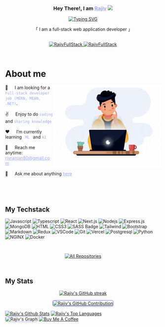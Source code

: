   <!-- <a href="https://komarev.com/ghpvc/?username=RajivFullStack">
      <img align="right" src="https://visitcount.itsvg.in/api?id=RajivFullStack&label=Profile%20Views&icon=2&pretty=true" />
  </a> -->

  <!-- [![wakatime](https://wakatime.com/badge/user/.svg)](https://wakatime.com/@) -->

  <!-- ![GitHub User's stars](https://img.shields.io/github/stars/RajivFullStack?label=Total%20Stars&color=FF6A3D) -->

  <!-- Intro  -->
  <h3 align="center">
    Hey There!, I am
                  <b><a target="_blank" href="https://RajivFullStack.com" style="color:#9DAAF2">Rajiv</a>  <img src="https://media.giphy.com/media/hvRJCLFzcasrR4ia7z/giphy.gif" width="28">
  </b>
  </h3>
  <p align="center">
    <a href="https://github.com/RajivFullStack"><a href="https://git.io/typing-svg"><img src="https://readme-typing-svg.herokuapp.com?font=Poppins&weight=600&pause=1000&color=9DAAF2&center=true&vCenter=true&random=false&width=435&height=52&lines=Full-stack+Webdeveloper;Tech+Enthusiast;Learning+new+Skills" alt="Typing SVG" /></a></a>
  </p>
  <p align="center">
      「 I am a full-stack web application developer 」
      <br>
      <br>

  </p>

  <p align="center">
  <!-- <a href="https://RajivFullStack.dev" target="blank">
    <img src="https://img.shields.io/badge/Website-DC143C?style=for-the-badge&logo=medium&logoColor=white&bgColor=" alt="RajivFullStack" />
  </a> -->
  <a href="https://de.linkedin.com/in/rjvranjan80" target="_blank">
    <img src="https://img.shields.io/badge/LinkedIn-0077B5?style=for-the-badge&logo=linkedin&logoColor=white" alt="RajivFullStack"/>
  </a>
  <a href="https://discord.com/invite/rjvranjan80" target="_blank">
    <img src="https://img.shields.io/badge/discord-5865F2?style=for-the-badge&logo=discord&logoColor=white" alt="RajivFullStack"/>
  </a>
  </p>
  <br />

  <!-- About Section -->

  # About me

  <p>
  <img align="right" width="350" src="./assets/animation.gif" alt="Rajiv Full Stack Developer" />
  👯 &emsp; I am looking for a <code style="color:#9DAAF2"> Full-stack developer job (MERN, MEAN, .NET)</code>.<br/><br/>
  ✌️ &emsp; Enjoy to do <code style="color:#9DAAF2">coding</code> and <code style="color:#9DAAF2">sharing knowledge</code> <br/><br/>
  ❤️ &emsp; I’m currently learning <code style="color:#9DAAF2"> ML </code> and <code style="color:#9DAAF2">AI</code><br/><br/>
  📧 &emsp; Reach me anytime:<a style="color:#9DAAF2" href="mailto=rjvranjan80@gmail.com"> rjvranjan80@gmail.com</a><br/><br/>
  💬 &emsp; Ask me about anything <a style="color:#9DAAF2" href="https://github.com/RajivFullStack/RajivFullStack/issues">here</a>

  </p>

  <br/>
  <br/>
  <br/>

  ## My Techstack

  ![Javascript](https://img.shields.io/badge/Javascript-09131B?style=for-the-badge&logo=javascript)
  ![Typescript](https://img.shields.io/badge/Typescript-09131B?style=for-the-badge&logo=typescript)
  ![React](https://img.shields.io/badge/-React-09131B?style=for-the-badge&logo=react&logoColor=61DBFB)
  ![Next.js](https://img.shields.io/badge/next.js-09131B?style=for-the-badge&logo=nextdotjs&logoColor=white)
  ![Nodejs](https://img.shields.io/badge/Nodejs-09131B?style=for-the-badge&logo=node.js&logoColor=3C873A)
  ![Express.js](https://img.shields.io/badge/Express.js-09131B?style=for-the-badge&logo=express&logoColor=white)
  ![MongoDB](https://img.shields.io/badge/MongoDB-09131B?style=for-the-badge&logo=mongodb)
  ![HTML](https://img.shields.io/badge/HTML5-09131B?style=for-the-badge&logo=html5)
  ![CSS3](https://img.shields.io/badge/CSS3-09131B?style=for-the-badge&logo=css3&logoColor=1572B6)
  ![SASS Badge](https://img.shields.io/badge/Sass-09131B?style=for-the-badge&logo=sass)
  ![Tailwind](https://img.shields.io/badge/Tailwind_CSS-09131B?style=for-the-badge&logo=tailwindcss&)
  ![Bootstrap](https://img.shields.io/badge/Bootstrap-09131B?style=for-the-badge&logo=bootstrap)
  ![Markdown](https://img.shields.io/badge/Markdown-09131B?style=for-the-badge&logo=markdown&logoColor=white)
  ![Redux](https://img.shields.io/badge/Redux-09131B?style=for-the-badge&logo=redux&logoColor=764ABC)
  ![VSCode](https://img.shields.io/badge/Visual_Studio-09131B?style=for-the-badge&logo=visual%20studio&logoColor=005BA4)
  ![Git](https://img.shields.io/badge/Git-09131B?style=for-the-badge&logo=git)
  ![Vercel](https://img.shields.io/badge/Vercel-09131B?style=for-the-badge&logo=Vercel&logoColor=white)
  ![Postgresql](https://img.shields.io/badge/Postgresql-09131B?style=for-the-badge&logo=Postgresql&logoColor=31648C)
  ![Python](https://img.shields.io/badge/Python-09131B?style=for-the-badge&logo=Python&logoColor=FFDD54)
  ![NGINX](https://img.shields.io/badge/NGINX-09131B?style=for-the-badge&logo=NGINX&logoColor=009400)
  ![Docker](https://img.shields.io/badge/Docker-09131B?style=for-the-badge&logo=Docker&logoColor=119AD4)

  <br/>

  <!-- ## Top Open Source

  [![Silentmoons](https://github-readme-stats.vercel.app/api/pin/?username=RajivFullStack&repo=Fullstack_Abschlussprojekt_SilentMoon&border_color=9DAAF2&bg_color=09131B&title_color=FF6A3D&text_color=FFFFFF&icon_color=9DAAF2)](https://github.com/RajivFullStack/Fullstack_Abschlussprojekt_SilentMoon)
  [![Portfolio](https://github-readme-stats.vercel.app/api/pin/?username=RajivFullStack&repo=portfolio_site&border_color=9DAAF2&bg_color=09131B&title_color=FF6A3D&text_color=FFFFFF&icon_color=9DAAF2)](https://github.com/RajivFullStack/portfolio_site)
  [![Instor](https://github-readme-stats.vercel.app/api/pin/?username=RajivFullStack&repo=Instor&border_color=9DAAF2&bg_color=09131B&title_color=FF6A3D&text_color=FFFFFF&icon_color=9DAAF2)](https://github.com/RajivFullStack/Instor)
  [![Tasty](https://github-readme-stats.vercel.app/api/pin/?username=RajivFullStack&repo=Tasty&border_color=9DAAF2&bg_color=09131B&title_color=FF6A3D&text_color=FFFFFF&icon_color=9DAAF2)](https://github.com/RajivFullStack/Tasty) -->

  <p align="center">
    <a href="https://github.com/RajivFullStack?tab=repositories" target="_blank"><img alt="All Repositories" title="All Repositories" src="https://img.shields.io/badge/-All%20Repos-9DAAF2?style=for-the-badge&logo=koding&logoColor=white"/></a>
  </p>

  <br/>

  ## My Stats

  <p align="center">
    <a href="https://github.com/RajivFullStack" >
      <img src="https://github-readme-streak-stats.herokuapp.com/?user=RajivFullStack&theme=codeSTACKr&border=9DAAF2" alt="Rajiv's GitHub streak"/>
    </a>
  </p>

  <p align="center">
    <a href="https://github.com/RajivFullStack">
      <img style="border: 2px solid #9DAAF2; border-radius: 6px;" src="https://github-profile-summary-cards.vercel.app/api/cards/profile-details?username=RajivFullStack&theme=codeSTACKr" alt="Rajiv's GitHub Contribution"/>
    </a>
  </p>

  <a>
      <a href="https://github.com/RajivFullStack"><img alt="Rajiv's Github Stats" src="https://denvercoder1-github-readme-stats.vercel.app/api?username=RajivFullStack&show_icons=true&count_private=true&border_color=9DAAF2&bg_color=09131B&title_color=FF652F&icon_color=F8D866&text_color=FFFFFF" height="192px" width="49.5%"/></a>
    <a href="https://github.com/RajivFullStack"><img alt="Rajiv's Top Languages" src="https://denvercoder1-github-readme-stats.vercel.app/api/top-langs/?username=RajivFullStack&langs_count=8&layout=compact&border_color=9DAAF2&bg_color=09131B&text_color=FFFFFF&title_color=FF652F&icon_color=F8D866" height="192px" width="49.5%"/></a>
    <br/>
  </a>

  <!-- ![Rajiv's Graph](https://github-readme-activity-graph.vercel.app/graph?username=RajivFullStack&custom_title=Rajiv's%20GitHub%20Activity%20Graph&bg_color=0D1117&color=9DAAF2&line=9DAAF2&point=9DAAF2&area_color=FFFFFF&title_color=FFFFFF&area=true) -->
  <img src="https://github-readme-activity-graph.vercel.app/graph?username=RajivFullStack&custom_title=Rajiv's%20GitHub%20Activity%20Graph&bg_color=09131B&color=9DAAF2&line=FF652F&point=9DAAF2&area_color=FF652F&title_color=FF652F&area=true" alt="Rajiv's Graph" style="border: 1px solid #9DAAF2; border-radius: 6px;" />
  <a align="center" href="https://www.buymeacoffee.com/RajivFullStack" target="_blank"><img src="https://cdn.buymeacoffee.com/buttons/v2/default-yellow.png" alt="Buy Me A Coffee" style="height: 60px !important;width: 217px !important;" ></a>
